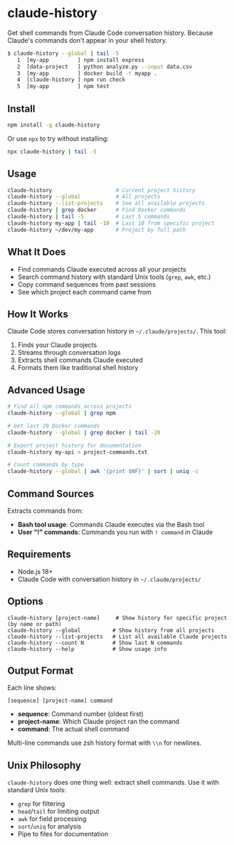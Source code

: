 # claude-history

Get shell commands from Claude Code conversation history. Because Claude's commands don't appear in your shell history.

```bash
$ claude-history --global | tail -5
   1  [my-app         ] npm install express
   2  [data-project   ] python analyze.py --input data.csv
   3  [my-app         ] docker build -t myapp .
   4  [claude-history ] npm run check
   5  [my-app         ] npm test
```

## Install

```bash
npm install -g claude-history
```

Or use `npx` to try without installing:
```bash
npx claude-history | tail -5
```

## Usage

```bash
claude-history                    # Current project history
claude-history --global           # All projects
claude-history --list-projects    # See all available projects
claude-history | grep docker      # Find Docker commands  
claude-history | tail -5          # Last 5 commands
claude-history my-app | tail -10  # Last 10 from specific project
claude-history ~/dev/my-app       # Project by full path
```

## What It Does

- Find commands Claude executed across all your projects
- Search command history with standard Unix tools (`grep`, `awk`, etc.)
- Copy command sequences from past sessions
- See which project each command came from

## How It Works

Claude Code stores conversation history in `~/.claude/projects/`. This tool:

1. Finds your Claude projects
2. Streams through conversation logs  
3. Extracts shell commands Claude executed
4. Formats them like traditional shell history

## Advanced Usage

```bash
# Find all npm commands across projects
claude-history --global | grep npm

# Get last 20 Docker commands
claude-history --global | grep docker | tail -20

# Export project history for documentation
claude-history my-api > project-commands.txt

# Count commands by type
claude-history --global | awk '{print $NF}' | sort | uniq -c
```

## Command Sources

Extracts commands from:
- **Bash tool usage**: Commands Claude executes via the Bash tool
- **User "!" commands**: Commands you run with `! command` in Claude

## Requirements

- Node.js 18+ 
- Claude Code with conversation history in `~/.claude/projects/`

## Options

```
claude-history [project-name]     # Show history for specific project (by name or path)
claude-history --global          # Show history from all projects  
claude-history --list-projects   # List all available Claude projects
claude-history --count N         # Show last N commands
claude-history --help            # Show usage info
```

## Output Format

Each line shows:
```
[sequence] [project-name] command
```

- **sequence**: Command number (oldest first)
- **project-name**: Which Claude project ran the command
- **command**: The actual shell command

Multi-line commands use zsh history format with `\\n` for newlines.

## Unix Philosophy

`claude-history` does one thing well: extract shell commands. Use it with standard Unix tools:

- `grep` for filtering
- `head`/`tail` for limiting output  
- `awk` for field processing
- `sort`/`uniq` for analysis
- Pipe to files for documentation